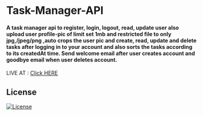 # Task-Manager-API


<h4>A task manager api to register, login, logout, read, update user also upload user profile-pic of limit set 1mb and restricted file to only jpg,/jpeg/png ,auto crops the user pic and create, read, update and delete tasks after logging in to your account and also sorts the tasks according to its createdAt time. Send welcome email after user creates account and goodbye email when user deletes account.</h4>

LIVE AT : <a href="http://taskmanager-sakshi.herokuapp.com/"> Click HERE </a>




## License
[![License](http://img.shields.io/:license-mit-blue.svg?style=flat-square)](http://badges.mit-license.org)


